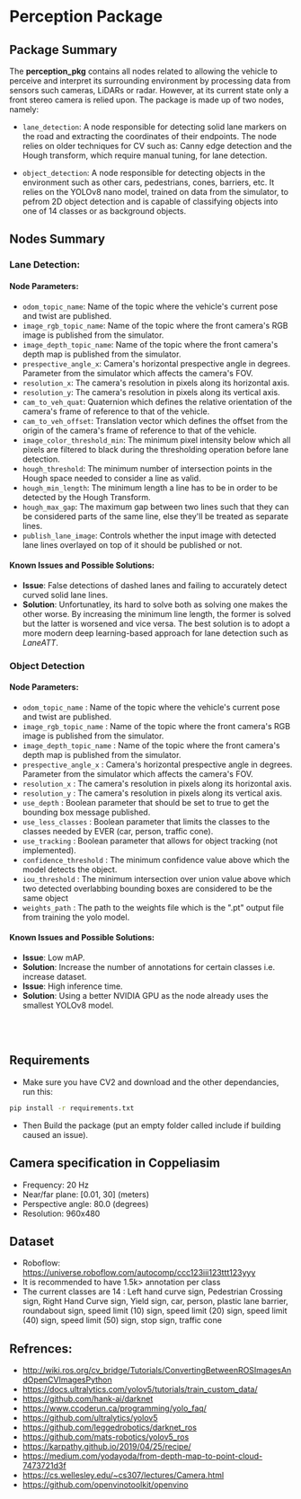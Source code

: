 # Perception Package

## Package Summary

The **perception_pkg** contains all nodes related to allowing the vehicle to perceive and interpret its surrounding environment by processing data from sensors such cameras, LiDARs or radar. However, at its current state only a front stereo camera is relied upon. The package is made up of two nodes, namely:
    
* `lane_detection`: A node responsible for detecting solid lane markers on the road and extracting the coordinates of their endpoints. The node relies on older techniques for CV such as: Canny edge detection and the Hough transform, which require manual tuning, for lane detection.

* `object_detection`: A node responsible for detecting objects in the environment such as other cars, pedestrians, cones, barriers, etc. It relies on the YOLOv8 nano model, trained on data from the simulator, to pefrom 2D object detection and is capable of classifying objects into one of 14 classes or as background objects.  

## Nodes Summary

### Lane Detection:

#### Node Parameters:
* `odom_topic_name`: Name of the topic where the vehicle's current pose and twist are published.
* `image_rgb_topic_name`: Name of the topic where the front camera's RGB image is published from the simulator.
* `image_depth_topic_name`: Name of the topic where the front camera's depth map is published from the simulator.
* `prespective_angle_x`: Camera's horizontal prespective angle in degrees. Parameter from the simulator which affects the camera's FOV.
* `resolution_x`: The camera's resolution in pixels along its horizontal axis.
* `resolution_y`: The camera's resolution in pixels along its vertical axis. 
* `cam_to_veh_quat`: Quaternion which defines the relative orientation of the camera's frame of reference to that of the vehicle.
* `cam_to_veh_offset`: Translation vector which defines the offset from the origin of the camera's frame of reference to that of the vehicle.
* `image_color_threshold_min`: The minimum pixel intensity below which all pixels are filtered to black during the thresholding operation before lane detection.
* `hough_threshold`: The minimum number of intersection points in the Hough space needed to consider a line as valid.
* `hough_min_length`: The minimum length a line has to be in order to be detected by the Hough Transform.
* `hough_max_gap`: The maximum gap between two lines such that they can be considered parts of the same line, else they'll be treated as separate lines.
* `publish_lane_image`: Controls whether the input image with detected lane lines overlayed on top of it should be published or not.

#### Known Issues and Possible Solutions:

* **Issue**: False detections of dashed lanes and failing to accurately detect curved solid lane lines.
* **Solution**: Unfortunatley, its hard to solve both as solving one makes the other worse. By increasing the minimum line length, the former is solved but the latter is worsened and vice versa. The best solution is to adopt a more modern deep learning-based approach for lane detection such as *LaneATT*.

### Object Detection

#### Node Parameters:
* `odom_topic_name` :  Name of the topic where the vehicle's current pose and twist are published.
* `image_rgb_topic_name` : Name of the topic where the front camera's RGB image is published from the simulator.
* `image_depth_topic_name` : Name of the topic where the front camera's depth map is published from the simulator.
* `prespective_angle_x` : Camera's horizontal prespective angle in degrees. Parameter from the simulator which affects the camera's FOV.
* `resolution_x` : The camera's resolution in pixels along its horizontal axis.
* `resolution_y` : The camera's resolution in pixels along its vertical axis. 
* `use_depth` : Boolean parameter that should be set to true to get the bounding box message published.
* `use_less_classes` : Boolean parameter that limits the classes to the classes needed by EVER (car, person, traffic cone).
* `use_tracking` : Boolean parameter that allows for object tracking (not implemented).
* `confidence_threshold` : The minimum confidence value above which the model detects the object.
* `iou_threshold` : The minimum intersection over union value above which two detected overlabbing bounding boxes are considered to be the same object
* `weights_path` : The path to the weights file which is the ".pt" output file from training the yolo model.

#### Known Issues and Possible Solutions:
* **Issue**: Low mAP.
* **Solution**: Increase the number of annotations for certain classes i.e. increase dataset.
* **Issue**: High inference time.
* **Solution**: Using a better NVIDIA GPU as the node already uses the smallest YOLOv8 model. 


<br></br>
## Requirements
- Make sure you have CV2 and download and the other dependancies, run this:
```bash
pip install -r requirements.txt
```
- Then Build the package (put an empty folder called include if building caused an issue).

## Camera specification in Coppeliasim
- Frequency: 20 Hz
- Near/far plane: [0.01, 30] (meters)
- Perspective angle: 80.0 (degrees)
- Resolution: 960x480

## Dataset
- Roboflow: https://universe.roboflow.com/autocomp/ccc123iii123ttt123yyy
- It is recommended to have 1.5k> annotation per class
- The current classes are 14 : Left hand curve sign, Pedestrian Crossing sign, Right Hand Curve sign, Yield sign, car, person, plastic lane barrier, roundabout sign, speed limit (10) sign, speed limit (20) sign, speed limit (40) sign, speed limit (50) sign, stop sign, traffic cone




## Refrences:
- http://wiki.ros.org/cv_bridge/Tutorials/ConvertingBetweenROSImagesAndOpenCVImagesPython
- https://docs.ultralytics.com/yolov5/tutorials/train_custom_data/
- https://github.com/hank-ai/darknet
- https://www.ccoderun.ca/programming/yolo_faq/
- https://github.com/ultralytics/yolov5
- https://github.com/leggedrobotics/darknet_ros
- https://github.com/mats-robotics/yolov5_ros
- https://karpathy.github.io/2019/04/25/recipe/
- https://medium.com/yodayoda/from-depth-map-to-point-cloud-7473721d3f
- https://cs.wellesley.edu/~cs307/lectures/Camera.html
- https://github.com/openvinotoolkit/openvino
